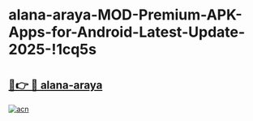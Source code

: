# alana-araya-MOD-Premium-APK-Apps-for-Android-Latest-Update-2025-!1cq5s

# <h2><a href="https://8mzwpr.esa.edu.pl?title=alana-araya&ref=1cq5s">🔗👉 🔴 alana-araya</a></h2>

[![acn](https://github.com/user-attachments/assets/0f9c940e-d8b0-45ae-aac7-cd30a18b3e1c)](https://8mzwpr.esa.edu.pl?title=alana-araya&ref=1cq5s)

